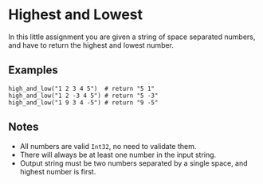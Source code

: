 # Highest and Lowest

In this little assignment you are given a string of space separated numbers, and have to return the highest and lowest number.


## Examples
```
high_and_low("1 2 3 4 5")  # return "5 1"
high_and_low("1 2 -3 4 5") # return "5 -3"
high_and_low("1 9 3 4 -5") # return "9 -5"
```

## Notes

* All numbers are valid ```Int32```, no need to validate them.
* There will always be at least one number in the input string.
* Output string must be two numbers separated by a single space, and highest number is first.

